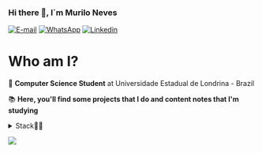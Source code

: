 ### Hi there 👋, I´m Murilo Neves

[![E-mail](http://img.shields.io/badge/Gmail-800BEE?logo=gmail&style=for-the-badge&logoColor=white)](mailto:murilodesouzaneves@gmail.com)
[![WhatsApp](https://img.shields.io/badge/WhatsApp-800BEE?logo=whatsapp&style=for-the-badge&logoColor=white)](https://api.whatsapp.com/send?1=pt_BR&phone=5543988083996)
[![Linkedin](https://img.shields.io/badge/Linkedin-800BEE?logo=linkedin&style=for-the-badge&logoColor=white)](https://www.linkedin.com/in/murilo-souza-5b672a1a0/)

# Who am I?

🤖 **Computer Science Student** at Universidade Estadual de Londrina - Brazil

📚 **Here, you'll find some projects that I do and content notes that I'm studying** 

<details>
<summary> Stack👩‍💻 </summary>

![HTML5](https://img.shields.io/badge/HTML5-800BEE?logo=HTML5&style=for-the-badge&logoColor=white)
![CSS3](https://img.shields.io/badge/CSS3-800BEE?logo=CSS3&style=for-the-badge&logoColor=white)
![JavaScript](https://img.shields.io/badge/JavaScript-800BEE?logo=Javascript&style=for-the-badge&logoColor=white)
![Typescript](https://img.shields.io/badge/Typescript-800BEE?logo=Typescript&style=for-the-badge&logoColor=white)
![ReactJS](https://img.shields.io/badge/ReactJS-800BEE?logo=React&style=for-the-badge&logoColor=white)
![NodeJS](https://img.shields.io/badge/NodeJS-800BEE?logo=Node.JS&style=for-the-badge&logoColor=white)
![React Native](https://img.shields.io/badge/React%20Native-800BEE?logo=React&style=for-the-badge&logoColor=white)
![SQL Server](https://img.shields.io/badge/SQL%20Server-800BEE?logo=microsoft-sql-server&style=for-the-badge&logoColor=white)
![C#](https://img.shields.io/badge/C%23-800BEE?logo=c-sharp&style=for-the-badge&logoColor=white)
![.NET](https://img.shields.io/badge/.NET-800BEE?logo=.net&style=for-the-badge&logoColor=white)
![MongoDB](https://img.shields.io/badge/MongoDB-800BEE?logo=mongodb&style=for-the-badge&logoColor=white)

</details>

![](https://github-readme-stats.vercel.app/api/top-langs/?username=pedrogiroldo&theme=dark&hide_border=true&include_all_commits=true&count_private=true&layout=compact)
